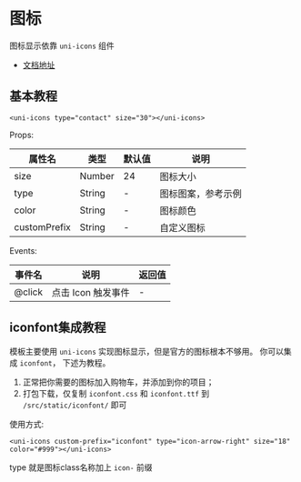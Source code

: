 # 图标

图标显示依靠 `uni-icons` 组件

- [文档地址](https://uniapp.dcloud.net.cn/component/uniui/uni-icons.html#%E4%BB%8B%E7%BB%8D)

## 基本教程

```vue
<uni-icons type="contact" size="30"></uni-icons>
```

Props:

| 属性名 | 类型 | 默认值 | 说明 |
| --- | --- | --- | --- |
|size | Number | 24 | 图标大小 |
|type | String | -  | 图标图案，参考示例 |
|color | String | - | 图标颜色 |
|customPrefix | String |  - | 自定义图标 |

Events:

| 事件名 | 说明 | 返回值 |
| --- | --- | --- |
| @click | 点击 Icon 触发事件 | - |

## iconfont集成教程

模板主要使用 `uni-icons` 实现图标显示，但是官方的图标根本不够用。 你可以集成 `iconfont`， 下述为教程。

1. 正常把你需要的图标加入购物车，并添加到你的项目；
2. 打包下载，仅复制 `iconfont.css` 和 `iconfont.ttf` 到 `/src/static/iconfont/` 即可

使用方式:

```vue
<uni-icons custom-prefix="iconfont" type="icon-arrow-right" size="18" color="#999"></uni-icons>
```

type 就是图标class名称加上 `icon-` 前缀
